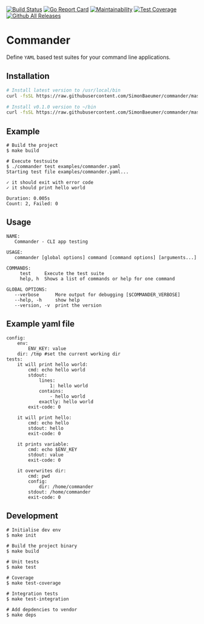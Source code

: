 [![Build Status](https://travis-ci.org/SimonBaeumer/commander.svg?branch=master)](https://travis-ci.org/SimonBaeumer/commander)
[![Go Report Card](https://goreportcard.com/badge/github.com/SimonBaeumer/commander)](https://goreportcard.com/report/github.com/SimonBaeumer/commander)
[![Maintainability](https://api.codeclimate.com/v1/badges/cc848165784e0f809a51/maintainability)](https://codeclimate.com/github/SimonBaeumer/commander/maintainability)
[![Test Coverage](https://api.codeclimate.com/v1/badges/cc848165784e0f809a51/test_coverage)](https://codeclimate.com/github/SimonBaeumer/commander/test_coverage)
[![Github All Releases](https://img.shields.io/github/downloads/SimonBaeumer/commander/total.svg)](https://github.com/SimonBaeumer/commander/releases)

# Commander

Define `YAML` based test suites for your command line applications.

## Installation

```bash
# Install latest version to /usr/local/bin
curl -fsSL https://raw.githubusercontent.com/SimonBaeumer/commander/master/install.sh | sh

# Install v0.1.0 version to ~/bin
curl -fsSL https://raw.githubusercontent.com/SimonBaeumer/commander/master/install.sh | COMMANDER_VER=v0.1.0 COMMANDER_DST=~/bin sh
```

## Example

```
# Build the project
$ make build

# Execute testsuite
$ ./commander test examples/commander.yaml
Starting test file examples/commander.yaml...

✓ it should exit with error code
✓ it should print hello world

Duration: 0.005s
Count: 2, Failed: 0
```

## Usage

```
NAME:
   Commander - CLI app testing

USAGE:
   commander [global options] command [command options] [arguments...]

COMMANDS:
     test     Execute the test suite
     help, h  Shows a list of commands or help for one command

GLOBAL OPTIONS:
   --verbose      More output for debugging [$COMMANDER_VERBOSE]
   --help, -h     show help
   --version, -v  print the version
```

## Example yaml file

```
config:
    env:
        ENV_KEY: value
    dir: /tmp #set the current working dir
tests:
    it will print hello world:
        cmd: echo hello world
        stdout:
            lines:
                1: hello world
            contains: 
                - hello world
            exactly: hello world
        exit-code: 0
            
    it will print hello:
        cmd: echo hello
        stdout: hello
        exit-code: 0
        
    it prints variable:
        cmd: echo $ENV_KEY
        stdout: value
        exit-code: 0
    
    it overwrites dir:
        cmd: pwd
        config:
            dir: /home/commander
        stdout: /home/commander
        exit-code: 0
```

## Development

```
# Initialise dev env
$ make init

# Build the project binary
$ make build

# Unit tests
$ make test

# Coverage
$ make test-coverage

# Integration tests
$ make test-integration

# Add depdencies to vendor
$ make deps
```
